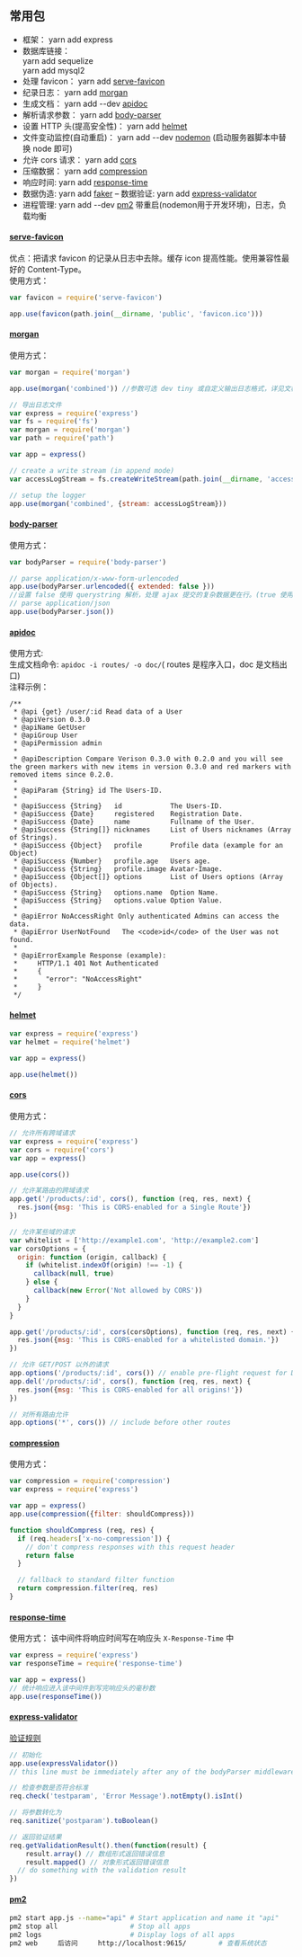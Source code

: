 ## 常用包
- 框架：
    yarn add express
- 数据库链接：  
    yarn add sequelize  
    yarn add mysql2
- 处理 favicon：
    yarn add [serve-favicon](#serve-favicon)
- 纪录日志：
    yarn add [morgan](#morgan)
- 生成文档：
    yarn add --dev [apidoc](#apidoc)
- 解析请求参数：
    yarn add [body-parser](#body-parser)
- 设置 HTTP 头(提高安全性)：
    yarn add [helmet](#helmet)
- 文件变动监控(自动重启)：
    yarn add --dev [nodemon](https://github.com/remy/nodemon) (启动服务器脚本中替换 node 即可)
- 允许 cors 请求：
    yarn add [cors](#cors)
- 压缩数据：
    yarn add [compression](#compression)
- 响应时间:
    yarn add [response-time](#response-time)
- 数据伪造:
    yarn add [faker](https://github.com/Marak/faker.js)
– 数据验证:
    yarn add [express-validator](#express-validator)
- 进程管理:
    yarn add --dev [pm2](#pm2)
    带重启(nodemon用于开发环境)，日志，负载均衡

#### [serve-favicon](https://github.com/expressjs/serve-favicon)
优点：把请求 favicon 的记录从日志中去除。缓存 icon 提高性能。使用兼容性最好的 Content-Type。  
使用方式：  
```javascript
var favicon = require('serve-favicon')

app.use(favicon(path.join(__dirname, 'public', 'favicon.ico')))
```
#### [morgan](https://github.com/expressjs/morgan)
使用方式：
```javascript
var morgan = require('morgan')

app.use(morgan('combined')) //参数可选 dev tiny 或自定义输出日志格式，详见文档
```
```javascript
// 导出日志文件
var express = require('express')
var fs = require('fs')
var morgan = require('morgan')
var path = require('path')

var app = express()

// create a write stream (in append mode)
var accessLogStream = fs.createWriteStream(path.join(__dirname, 'access.log'), {flags: 'a'})

// setup the logger
app.use(morgan('combined', {stream: accessLogStream}))

```
#### [body-parser](https://github.com/expressjs/body-parser)
使用方式：
```javascript
var bodyParser = require('body-parser')

// parse application/x-www-form-urlencoded
app.use(bodyParser.urlencoded({ extended: false }))
//设置 false 使用 querystring 解析，处理 ajax 提交的复杂数据更在行。(true 使用 qs 解析)
// parse application/json
app.use(bodyParser.json())
```
#### [apidoc](http://apidocjs.com/)
使用方式:  
生成文档命令: `apidoc -i routes/ -o doc/`( routes 是程序入口，doc 是文档出口)  
注释示例：  
```
/**
 * @api {get} /user/:id Read data of a User
 * @apiVersion 0.3.0
 * @apiName GetUser
 * @apiGroup User
 * @apiPermission admin
 *
 * @apiDescription Compare Verison 0.3.0 with 0.2.0 and you will see the green markers with new items in version 0.3.0 and red markers with removed items since 0.2.0.
 *
 * @apiParam {String} id The Users-ID.
 *
 * @apiSuccess {String}   id            The Users-ID.
 * @apiSuccess {Date}     registered    Registration Date.
 * @apiSuccess {Date}     name          Fullname of the User.
 * @apiSuccess {String[]} nicknames     List of Users nicknames (Array of Strings).
 * @apiSuccess {Object}   profile       Profile data (example for an Object)
 * @apiSuccess {Number}   profile.age   Users age.
 * @apiSuccess {String}   profile.image Avatar-Image.
 * @apiSuccess {Object[]} options       List of Users options (Array of Objects).
 * @apiSuccess {String}   options.name  Option Name.
 * @apiSuccess {String}   options.value Option Value.
 *
 * @apiError NoAccessRight Only authenticated Admins can access the data.
 * @apiError UserNotFound   The <code>id</code> of the User was not found.
 *
 * @apiErrorExample Response (example):
 *     HTTP/1.1 401 Not Authenticated
 *     {
 *       "error": "NoAccessRight"
 *     }
 */
```
#### [helmet](https://github.com/helmetjs/helmet)
```javascript
var express = require('express')
var helmet = require('helmet')

var app = express()

app.use(helmet())
```
#### [cors](https://github.com/expressjs/cors)
使用方式：  
```javascript
// 允许所有跨域请求
var express = require('express')
var cors = require('cors')
var app = express()

app.use(cors())
```
```javascript
// 允许某路由的跨域请求
app.get('/products/:id', cors(), function (req, res, next) {
  res.json({msg: 'This is CORS-enabled for a Single Route'})
})
```
```javascript
// 允许某些域的请求
var whitelist = ['http://example1.com', 'http://example2.com']
var corsOptions = {
  origin: function (origin, callback) {
    if (whitelist.indexOf(origin) !== -1) {
      callback(null, true)
    } else {
      callback(new Error('Not allowed by CORS'))
    }
  }
}

app.get('/products/:id', cors(corsOptions), function (req, res, next) {
  res.json({msg: 'This is CORS-enabled for a whitelisted domain.'})
})
```
```javascript
// 允许 GET/POST 以外的请求
app.options('/products/:id', cors()) // enable pre-flight request for DELETE request
app.del('/products/:id', cors(), function (req, res, next) {
  res.json({msg: 'This is CORS-enabled for all origins!'})
})

// 对所有路由允许
app.options('*', cors()) // include before other routes
```
#### [compression](https://github.com/expressjs/compression)
使用方式：
```javascript
var compression = require('compression')
var express = require('express')

var app = express()
app.use(compression({filter: shouldCompress}))

function shouldCompress (req, res) {
  if (req.headers['x-no-compression']) {
    // don't compress responses with this request header
    return false
  }

  // fallback to standard filter function
  return compression.filter(req, res)
}
```
#### [response-time](https://github.com/expressjs/response-time)
使用方式：
该中间件将响应时间写在响应头 `X-Response-Time` 中
```javascript
var express = require('express')
var responseTime = require('response-time')

var app = express()
// 统计响应进入该中间件到写完响应头的毫秒数
app.use(responseTime())
```
#### [express-validator](https://github.com/ctavan/express-validator)
[验证规则](https://github.com/chriso/validator.js)

```javascript
// 初始化
app.use(expressValidator())
// this line must be immediately after any of the bodyParser middlewares!

// 检查参数是否符合标准
req.check('testparam', 'Error Message').notEmpty().isInt()

// 将参数转化为
req.sanitize('postparam').toBoolean()

// 返回验证结果
req.getValidationResult().then(function(result) {
    result.array() // 数组形式返回错误信息
    result.mapped() // 对象形式返回错误信息
  // do something with the validation result
})
```
#### [pm2](https://github.com/Unitech/pm2)
```bash
pm2 start app.js --name="api" # Start application and name it "api"
pm2 stop all                  # Stop all apps
pm2 logs                      # Display logs of all apps
pm2 web     后访问     http://localhost:9615/        # 查看系统状态
```
